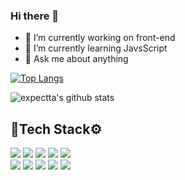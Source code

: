 ### Hi there 👋

- 🔭 I’m currently working on front-end 
- 🌱 I’m currently learning JavsScript
- 💬 Ask me about anything

[![Top Langs](https://github-readme-stats.vercel.app/api/top-langs/?username=expectta)](https://github.com/anuraghazra/github-readme-stats)

![expectta's github stats](https://github-readme-stats.vercel.app/api?username=expectta&show_icons=true&theme=gruvbox)
<!--https://velog.io/@woo0_hooo/Github-github-profile-%EA%B0%84%EC%A7%80%EB%82%98%EA%B2%8C-%EA%BE%B8%EB%AF%B8%EA%B8%B0-->
## 🔧Tech Stack⚙️
<div>
    <img src="https://img.shields.io/badge/Java-007396?style=flat-square&logo=Java&logoColor=white"/></a>
    <img src="https://img.shields.io/badge/JavaScript-F7DF1E?style=flat-square&logo=JavaScript&logoColor=black"/></a>
    <img src="https://img.shields.io/badge/HTML-E34F26?style=flat-square&logo=HTML5&logoColor=white"/></a>
    <img src="https://img.shields.io/badge/CSS-1572B6?style=flat-square&logo=CSS3&logoColor=white"/></a>
    <img src="https://img.shields.io/badge/Amazon-AWS-232F3E?style=flat-square&logo=Amazon-AWS&logoColor=white"/></a>

</div>
<div>
    <img src="https://img.shields.io/badge/PHP-777BB4?style=flat-square&logo=PHP&logoColor=white"/></a>
    <img src="https://img.shields.io/badge/Android-3DDC84?style=flat-square&logo=Android&logoColor=white"/></a>
    <img src="https://img.shields.io/badge/MySQL-4479A1?style=flat-square&logo=MySQL&logoColor=white"/></a>
    <img src="https://img.shields.io/badge/Linux-FCC624?style=flat-square&logo=Linux&logoColor=black"/></a>
    <img src="https://img.shields.io/badge/Node.js-339933?style=flat-square&logo=Node.js&logoColor=white"/></a>
</div>







